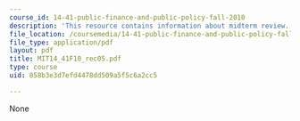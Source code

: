 ```yaml
---
course_id: 14-41-public-finance-and-public-policy-fall-2010
description: 'This resource contains information about midterm review. '
file_location: /coursemedia/14-41-public-finance-and-public-policy-fall-2010/858b3e3d7efd4478dd509a5f5c6a2cc5_MIT14_41F10_rec05.pdf
file_type: application/pdf
layout: pdf
title: MIT14_41F10_rec05.pdf
type: course
uid: 858b3e3d7efd4478dd509a5f5c6a2cc5

---
```

None